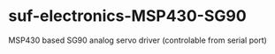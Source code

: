 suf-electronics-MSP430-SG90
===========================

MSP430 based SG90 analog servo driver (controlable from serial port)
